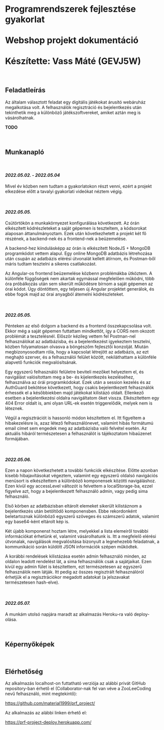 # Programrendszerek fejlesztése gyakorlat <br><br> Webshop projekt dokumentáció <br><br> Készítette: Vass Máté (GEVJ5W)

<br>

## Feladatleírás
Az általam választott feladat egy digitális játékokat árusító webáruház megalkotása volt. A felhasználók regisztráció és bejelentkezés után tekinthetik meg a különböző játékszoftvereket, amiket aztán meg is vásárolhatnak.

**TODO**

<br>

## Munkanapló

<br>

#### *2022.05.02. - 2022.05.04*
Mivel év közben nem tudtam a gyakorlatokon részt venni, ezért a projekt elkezdése előtt a tavalyi gyakorlati videókat néztem végig.

<br>

#### *2022.05.05.*
Csütörtökön a munkakörnyezet konfigurálása következett. Az órán elkészített kódrészleteket a saját gépemen is teszteltem, a kódsorokat alaposan áttanulmányoztam. Ezek után következhetett a projekt két fő részének, a backend-nek és a frontend-nek a beüzemelése.

A backend-hez kiindulásképp az órán is elkészített NodeJS + MongoDB programkódot vettem alapul. Egy online MongoDB adatbázis létrehozása után csupán az adatbázis elérési útvonalát kellett átírnom, és Postman-ből máris tudtam tesztelni a sikeres csatlakozást.

Az Angular-os frontend beüzemelése közbenn problémákba ütköztem. A különféle függőségek nem akartak egymással megfelelően működni, több óra próbálkozás után sem sikerült működésre bírnom a saját gépemen az órai kódot. Úgy döntöttem, egy teljesen új Angular projektet generálok, és ebbe fogok majd az órai anyagból átemelni kódrészleteket.

<br>

#### *2022.05.05.*
Pénteken az első dolgom a backend és a frontend összekapcsolása volt. Ekkor még a saját gépemen futtattam mindkettőt, így a CORS nem okozott problémát a tesztelésnél. Először kézileg vettem fel Postman-nel felhasználókat az adatbázisba, és a bejelentkezést igyekeztem tesztelni, közben folyamatosan olvasva a böngészőm fejlesztői konzolját. Miután megbizonyosodtam róla, hogy a kapcsolat létrejött az adatbázis, az ezt meghajtó szerver, és a felhasználói felület között, nekiláthattam a különféle alapvető funkciók megvalósítsának.

Egy egyszerű felhasználói felületre beviteli mezőket helyeztem el, és navigálást valósítottam meg a be- és kijelentkezés kezeléséhez, felhasználva az órái programkódokat. Ezek után a session kezelés és az AuthGuard bekötése következett, hogy csakis bejelentkezett felhasználók érhessék el a későbbiekben majd játékokat kilistázó oldalt. Ellenkező esetben a bejelentkezési oldalra navigáltatom őket vissza. Elkészítettem egy 404 Error oldalt is, ami olyan URL-ek esetén triggerelődik, melyek nem is léteznek.

Végül a regisztrációt is hassonló módon készítettem el. Itt figyeltem a hibakezelésre is, azaz létező felhasználónevet, valamint hibás formátumú email címet sem engedek meg az adatbázisba való felvétel esetén. Az aktuális hibáról természetesen a felhasználót is tájékoztatom hibaüzenet formájában.

<br>

#### *2022.05.06.*
Ezen a napon következhetett a további funkciók elkészítése. Előtte azonban kisebb hibajavításokat végeztem, valamint egy egyszerű oldalsó navigációs menüsort is elkészítettem a különböző komponensek közötti navigáláshoz. Ezen kívül egy accessLevel változót is felvettem a localStorage-ba, ezzel figyelve azt, hogy a bejelentkezett felhasználó admin, vagy pedig sima felhasználó.

Első körben az adatbázisban eltárolt elemeket sikerült kilistáznom a bejelentkezés után betöltődő komponensben. Ebbe rekordonként beletartoznak különböző egyszerű szöveges és számszerű adatok, valamint egy base64-ként eltárolt kép is.

Két újabb komponenst hoztam létre, melyekkel a lista elemeiről további információkat érhetünk el, valamint vásárolhatunk is. Itt a megfelelő elérési útvonalak, navigálások megvalósítása bizonyult a legnehezebb feladatnak, a kommunikáció során küldött JSON információk szépen működtek.

A korábbi rendelések kilistázása esetén admin felhasználó minden, az oldalon leadott rendelést lát, a sima felhasználók csak a sajátjaikat. Ezen kívül egy admin fület is készítettem, ezt természetesen az egyszerű felhasználók nem látják. Itt pedig az összes regisztrált felhasználóról érhetjük el a regisztrációkor megadott adatokat (a jelszavakat természetesen hash-elve).

<br>

#### *2022.05.07.*
A munkám utolsó napjára maradt az alkalmazás Heroku-ra való deploy-olása.

<br>

## Képernyőképek


<br>

## Elérhetőség

Az alkalmazás localhost-on futtatható verziója az alábbi privát GitHub repository-ban érhető el (Collaborator-nak fel van véve a ZooLeeCoding nevű felhasználó, mint megtekintő):

https://github.com/material1999/prf_project/

Az alkalmazás az alábbi linken érhető el:

https://prf-project-deploy.herokuapp.com/